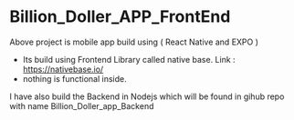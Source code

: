# Billion_Doller_APP_FrontEnd

Above project is mobile app build using ( React Native and EXPO ) 
- Its build using Frontend Library called native base. Link : https://nativebase.io/
- nothing is functional inside. 

I have also build the Backend in Nodejs which will be found in gihub repo with name Billion_Doller_app_Backend

